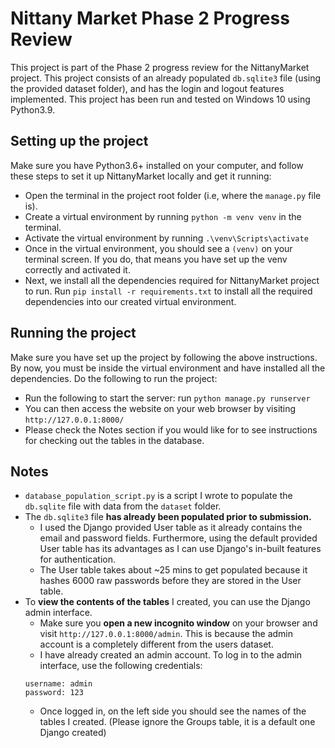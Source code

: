 # Nittany Market Phase 2 Progress Review

This project is part of the Phase 2  progress review for the NittanyMarket project. This project consists
of an already populated `db.sqlite3` file (using the provided dataset folder), and has the login and logout features implemented. This project has been run and 
tested on Windows 10 using Python3.9.

## Setting up the project

Make sure you have Python3.6+ installed on your computer, and 
follow these steps to set it up NittanyMarket locally and get it running:
- Open the terminal in the project root folder (i.e, where the `manage.py` file is).
- Create a virtual environment by running `python -m venv venv` in the terminal.
- Activate the virtual environment by running `.\venv\Scripts\activate`
- Once in the virtual environment, you should see a `(venv)` on your terminal screen. If 
you do, that means you have set up the venv correctly and activated it.
- Next, we install all the dependencies required for NittanyMarket project to run.
Run `pip install -r requirements.txt` to install all the required dependencies into our created
virtual environment.

## Running the project

Make sure you have set up the project by following the above instructions.
By now, you must be inside the virtual environment and have installed all the 
dependencies. Do the following to run the project:
- Run the following to start the server: run `python manage.py runserver`
- You can then access the website on your web browser by visiting `http://127.0.0.1:8000/`
- Please check the Notes section if you would like for to see instructions for checking out the tables in the database.

## Notes
- `database_population_script.py` is a script I wrote to populate the `db.sqlite` file with data
from the `dataset` folder. 
- The `db.sqlite3` file **has already been populated prior to submission.** 
  - I used the Django provided User table as it already contains the email and password fields. Furthermore, using 
  the default provided User table has its advantages as I can use Django's in-built features for authentication.
  - The User table takes about ~25 mins to get populated because it hashes 6000 raw passwords before they are stored in the User table.
- To **view the contents of the tables** I created, you can use the Django admin interface.
  - Make sure you **open a new incognito window** on your browser and visit `http://127.0.0.1:8000/admin`. This is because 
  the admin account is a completely different from the users dataset.
  - I have already created an admin account. To log in to the admin interface, use the following credentials:
  ```
  username: admin
  password: 123
  ```
  - Once logged in, on the left side you should see the names of the tables
  I created. (Please ignore the Groups table, it is a default one Django created)